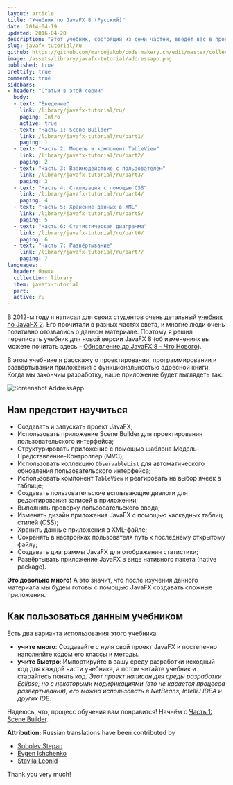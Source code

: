 ```yaml
---
layout: article
title: "Учебник по JavaFX 8 (Русский)"
date: 2014-04-19
updated: 2016-04-20
description: "Этот учебник, состоящий из семи частей, введёт вас в проектирование, программирование и развёртывание приложения Адресной книги, с помощью JavaFX"
slug: javafx-tutorial/ru
github: https://github.com/marcojakob/code.makery.ch/edit/master/collections/library/javafx-tutorial-ru.md
image: /assets/library/javafx-tutorial/addressapp.png
published: true
prettify: true
comments: true
sidebars:
- header: "Статьи в этой серии"
  body:
  - text: "Введение"
    link: /library/javafx-tutorial/ru/
    paging: Intro
    active: true
  - text: "Часть 1: Scene Builder"
    link: /library/javafx-tutorial/ru/part1/
    paging: 1
  - text: "Часть 2: Модель и компонент TableView"
    link: /library/javafx-tutorial/ru/part2/
    paging: 2
  - text: "Часть 3: Взаимодействие с пользователем"
    link: /library/javafx-tutorial/ru/part3/
    paging: 3
  - text: "Часть 4: Стилизация с помощью CSS"
    link: /library/javafx-tutorial/ru/part4/
    paging: 4
  - text: "Часть 5: Хранение данных в XML"
    link: /library/javafx-tutorial/ru/part5/
    paging: 5
  - text: "Часть 6: Статистическая диаграмма"
    link: /library/javafx-tutorial/ru/part6/
    paging: 6
  - text: "Часть 7: Развёртывание"
    link: /library/javafx-tutorial/ru/part7/
    paging: 7
languages: 
  header: Языки
  collection: library
  item: javafx-tutorial
  part: 
  active: ru
---
```


В 2012-м году я написал для своих студентов очень детальный [учебник по JavaFX 2](http://code.makery.ch/library/javafx-2-tutorial/). Его прочитали в разных частях света, и многие люди очень позитивно отозвались о данном материале. Поэтому я решил переписать учебник для новой версии JavaFX 8 (об изменениях вы можете почитать здесь - [Обновление до JavaFX 8 - Что Нового](http://code.makery.ch/blog/update-to-javafx-8-whats-new/ "Update to JavaFX 8 - What's New")).

В этом учебнике я расскажу о проектировании, программировании и развёртывании приложения с функциональностью адресной книги. Когда мы закончим разработку, наше приложение будет выглядеть так:

![Screenshot AddressApp](http://code.makery.ch/assets/library/javafx-tutorial/addressapp.png "AdressApp")


## Нам предстоит научиться

- Создавать и запускать проект JavaFX;
- Использовать приложение Scene Builder для проектирования пользовательского интерфейса;
- Структурировать приложение с помощью шаблона Модель-Представление-Контроллер (MVC);
- Использовать коллекцию `ObservableList` для автоматического обновления пользовательского интерфейса;
- Использовать компонент `TableView` и реагировать на выбор ячеек в таблице;
- Создавать пользовательские всплывающие диалоги для редактирования записей в приложении;
- Выполнять проверку пользовательского ввода;
- Изменять дизайн приложения JavaFX с помощью каскадных таблиц стилей (CSS);
- Хранить данные приложения в XML-файле;
- Сохранять в настройках пользователя путь к последнему открытому файлу;
- Создавать диаграммы JavaFX для отображения статистики;
- Развёртывать приложение JavaFX в виде нативного пакета (native package).

**Это довольно много!** А это значит, что после изучения данного материала мы будем готовы с помощью JavaFX создавать сложные приложения.


## Как пользоваться данным учебником

Есть два варианта использования этого учебника:

- **учите много**: Создавайте с нуля свой проект JavaFX и постепенно наполняйте кодом его классы и методы.
- **учите быстро**: Импортируйте в вашу среду разработки исходный код для каждой части учебника, а потом читайте учебник и старайтесь понять код. *Этот проект написан для среды разработки Eclipse, но с некоторыми модификациями (это не касается процесса развёртывания), его можно использовать в NetBeans, IntelliJ IDEA и других IDE*.

Надеюсь, что, процесс обучения вам понравится! Начнём с [Часть 1: Scene Builder](/library/javafx-tutorial/ru/part1/ "Part 1: Scene Builder.").

<div class="alert alert-success">
  <strong><i class="fa fa-trophy"></i> Attribution:</strong> Russian translations have been contributed by 
  <ul>
    <li><a href="https://github.com/sobolevstp" class="alert-link">Sobolev Stepan</a></li> 
    <li><a href="https://github.com/eugenedotru" class="alert-link">Evgen Ishchenko</a></li>
	<li><a href="https://github.com/leonisx" class="alert-link">Stavila Leonid</a></li>
  </ul>
  Thank you very much!
</div>

